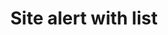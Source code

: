 ---
layout: pattern
categories: [patterns, site-alert]
title: Site alert with list
type: [detail-page]
permalink: /patterns/site-alert/site-alert-list/
overview: Lorem ipsum dolor sit amet, consectetur adipiscing elit, sed do eiusmod tempor incididunt ut labore et dolore magna aliqua. Interdum velit euismod in pellentesque. 
description: |
    
usa-link: "https://designsystem.digital.gov/components/site-alert/"
specification: |
#spec:
site-alert-type: list
### options: slim, no-header, no-icon, list
site-alert-color: emergency
### options: emergency, info
site-alert-title: Alert message with list
site-alert-list:
  - text: Alert message, and  <a class="usa-link" href="/">a link</a> 
  - text: Alert message, and  <a class="usa-link" href="/">another link</a> 
yml: |
  
  site-alert-type: list
  ### options: 
    ### slim
    ### no-header
    ### no-icon
    ### list
  site-alert-color: emergency
  ### options: 
    ### emergency
    ### info
  site-alert-title: Alert message with list
  site-alert-list:
  - text: Alert message, and <a class="usa-link" href="/">a link</a>
  - text: Alert message, and  <a class="usa-link" href="/">another link</a>
    

jekyll: |

  "{% include patterns/site-alert/site-alert-jk.md %}"
### Paths to view design and code... 
## designimg: can be used to show an image of the design until a coded version can be created. The htmlpath & csspath should be located in the pattens folder. Read more about creating coded components in /docs/creating-patterns 
# designimg: 
htmlexcerpt: patterns/site-alert/site-alert-list-info.md
htmlpath: patterns/site-alert/site-alert-list.md
csspath: patterns/site-alert/index.scss
---